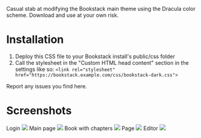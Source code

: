 Casual stab at modifying the Bookstack main theme using the Dracula color scheme.
Download and use at your own risk.

# Installation
1. Deploy this CSS file to your Bookstack install's public/css folder
2. Call the stylesheet in the "Custom HTML head content" section in the settings like so:
	`<link rel="stylesheet" href="https://bookstack.example.com/css/bookstack-dark.css">`

Report any issues you find here.

# Screenshots
Login
![](https://i.imgur.com/kofOChc.png)
Main page
![](https://imgur.com/jAk7SWZ.png)
Book with chapters
![](https://imgur.com/H3RLR9L.png)
Page
![](https://imgur.com/L7sfCFp.png)
Editor
![](https://imgur.com/RBesILK.png)
